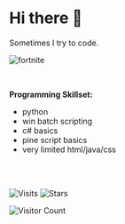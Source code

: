# Hi there 👋
Sometimes I try to code.



![fortnite](https://github.com/user-attachments/assets/b3f0d5b0-f8f3-41cc-88ba-eaa90930eecc)

<br>

**Programming Skillset:**
- python
- win batch scripting
- c# basics
- pine script basics
- very limited html/java/css


<br>
<br>

![Visits](https://komarev.com/ghpvc/?username=mirbyte&color=22a153&style=for-the-badge&abbreviated=true&label=PROFILE+VIEWS++)
![Stars](https://img.shields.io/badge/dynamic/json?label=GitHub%20Stars&style=for-the-badge&color=22a153&query=%24.stars&url=https://api.github-star-counter.workers.dev/user/mirbyte)



![Visitor Count](https://hit.yhype.me/github/profile?account_id=83219244)
